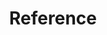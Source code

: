 ---
title: "Reference"
subheading: "Useful information about publishing to and maintaining an Eggspress site"
sidebar: "eggspress_links"
orderPostsBy: "weight"
orderPostsByReversed: false
weight: 100
---